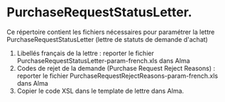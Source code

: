 # PurchaseRequestStatusLetter.
Ce répertoire contient les fichiers nécessaires pour paramétrer la lettre PurchaseRequestStatusLetter (lettre de statuts de demande d'achat)

1. Libellés français de la lettre : reporter le fichier PurchaseRequestStatusLetter-param-french.xls dans Alma
2. Codes de rejet de la demande (Purchase Request Reject Reasons) : reporter le fichier PurchaseRequestRejectReasons-param-french.xls dans Alma
3. Copier le code XSL dans le template de lettre dans Alma.
